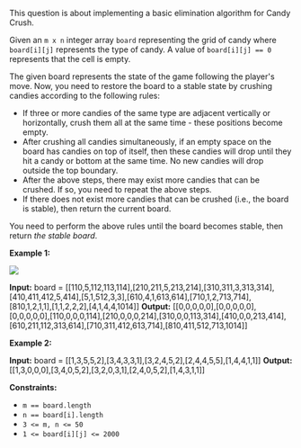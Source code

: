 
This question is about implementing a basic elimination algorithm for Candy Crush.

Given an  `m x n`  integer array  `board`  representing the grid of candy where  `board[i][j]`  represents the type of candy. A value of  `board[i][j] == 0`  represents that the cell is empty.

The given board represents the state of the game following the player's move. Now, you need to restore the board to a stable state by crushing candies according to the following rules:

-   If three or more candies of the same type are adjacent vertically or horizontally, crush them all at the same time - these positions become empty.
-   After crushing all candies simultaneously, if an empty space on the board has candies on top of itself, then these candies will drop until they hit a candy or bottom at the same time. No new candies will drop outside the top boundary.
-   After the above steps, there may exist more candies that can be crushed. If so, you need to repeat the above steps.
-   If there does not exist more candies that can be crushed (i.e., the board is stable), then return the current board.

You need to perform the above rules until the board becomes stable, then return  _the stable board_.

**Example 1:**

![](https://assets.leetcode.com/uploads/2018/10/12/candy_crush_example_2.png)

**Input:** board = [[110,5,112,113,114],[210,211,5,213,214],[310,311,3,313,314],[410,411,412,5,414],[5,1,512,3,3],[610,4,1,613,614],[710,1,2,713,714],[810,1,2,1,1],[1,1,2,2,2],[4,1,4,4,1014]]
**Output:** [[0,0,0,0,0],[0,0,0,0,0],[0,0,0,0,0],[110,0,0,0,114],[210,0,0,0,214],[310,0,0,113,314],[410,0,0,213,414],[610,211,112,313,614],[710,311,412,613,714],[810,411,512,713,1014]]

**Example 2:**

**Input:** board = [[1,3,5,5,2],[3,4,3,3,1],[3,2,4,5,2],[2,4,4,5,5],[1,4,4,1,1]]
**Output:** [[1,3,0,0,0],[3,4,0,5,2],[3,2,0,3,1],[2,4,0,5,2],[1,4,3,1,1]]

**Constraints:**

-   `m == board.length`
-   `n == board[i].length`
-   `3 <= m, n <= 50`
-   `1 <= board[i][j] <= 2000`